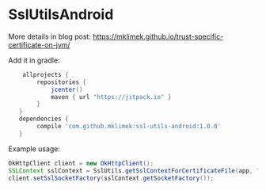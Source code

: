 # SslUtilsAndroid

More details in blog post: https://mklimek.github.io/trust-specific-certificate-on-jvm/

Add it in gradle:
```gradle
    allprojects {
        repositories { 
            jcenter()
            maven { url "https://jitpack.io" }
        }
   }
   dependencies {
        compile 'com.github.mklimek:ssl-utils-android:1.0.0'
   }
```

Example usage:
```java
OkHttpClient client = new OkHttpClient();
SSLContext sslContext = SslUtils.getSslContextForCertificateFile(app, "BPClass2RootCA-sha2.cer");
client.setSslSocketFactory(sslContext.getSocketFactory());
```
